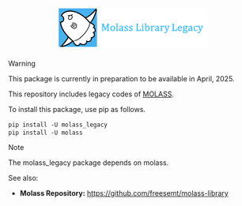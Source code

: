 <h1 align="center"><img src="docs/_static/molass-legacy.png" width="300"></h1>

> [!WARNING]
> This package is currently in preparation to be available in April, 2025.

This repository includes legacy codes of [MOLASS](https://www.jstage.jst.go.jp/article/biophysico/20/1/20_e200001/_article).

To install this package, use pip as follows.

```
pip install -U molass_legacy
pip install -U molass
```

> [!NOTE]
> The molass_legacy package depends on molass.

See also:

- **Molass Repository:** https://github.com/freesemt/molass-library

<br>